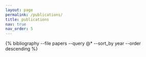 ```yaml
---
layout: page
permalink: /publications/
title: publications
nav: true
nav_order: 5
---
```


{% bibliography --file papers --query @* --sort_by year --order descending %}

